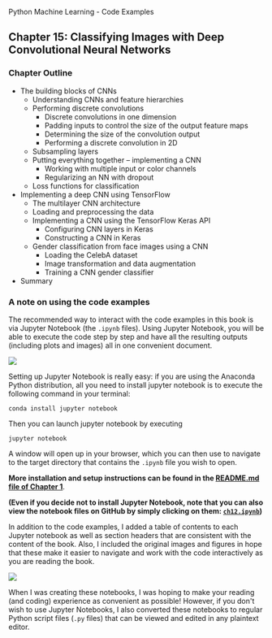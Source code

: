 Python Machine Learning - Code Examples


##  Chapter 15: Classifying Images with Deep Convolutional Neural Networks


### Chapter Outline

- The building blocks of CNNs
  - Understanding CNNs and feature hierarchies
  - Performing discrete convolutions
    - Discrete convolutions in one dimension
    - Padding inputs to control the size of the output feature maps
    - Determining the size of the convolution output
    - Performing a discrete convolution in 2D
  - Subsampling layers
  - Putting everything together – implementing a CNN
    - Working with multiple input or color channels
    - Regularizing an NN with dropout
  - Loss functions for classification
- Implementing a deep CNN using TensorFlow
  - The multilayer CNN architecture
  - Loading and preprocessing the data
  - Implementing a CNN using the TensorFlow Keras API
    - Configuring CNN layers in Keras
    - Constructing a CNN in Keras
  - Gender classification from face images using a CNN
    - Loading the CelebA dataset
    - Image transformation and data augmentation
    - Training a CNN gender classifier
- Summary

### A note on using the code examples

The recommended way to interact with the code examples in this book is via Jupyter Notebook (the `.ipynb` files). Using Jupyter Notebook, you will be able to execute the code step by step and have all the resulting outputs (including plots and images) all in one convenient document.

![](../ch02/images/jupyter-example-1.png)



Setting up Jupyter Notebook is really easy: if you are using the Anaconda Python distribution, all you need to install jupyter notebook is to execute the following command in your terminal:

    conda install jupyter notebook

Then you can launch jupyter notebook by executing

    jupyter notebook

A window will open up in your browser, which you can then use to navigate to the target directory that contains the `.ipynb` file you wish to open.

**More installation and setup instructions can be found in the [README.md file of Chapter 1](../ch01/README.md)**.

**(Even if you decide not to install Jupyter Notebook, note that you can also view the notebook files on GitHub by simply clicking on them: [`ch12.ipynb`](ch12.ipynb))**

In addition to the code examples, I added a table of contents to each Jupyter notebook as well as section headers that are consistent with the content of the book. Also, I included the original images and figures in hope that these make it easier to navigate and work with the code interactively as you are reading the book.

![](../ch02/images/jupyter-example-2.png)


When I was creating these notebooks, I was hoping to make your reading (and coding) experience as convenient as possible! However, if you don't wish to use Jupyter Notebooks, I also converted these notebooks to regular Python script files (`.py` files) that can be viewed and edited in any plaintext editor. 
